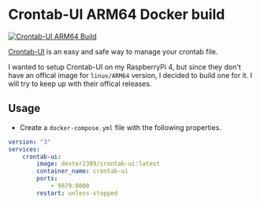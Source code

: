 # Crontab-UI ARM64 Docker build

[![Crontab-UI ARM64 Build](https://github.com/Dexter2389/focalboard-arm64-docker-build/actions/workflows/crontab-ui-build.yml/badge.svg)](https://github.com/Dexter2389/focalboard-arm64-docker-build/actions/workflows/crontab-ui-build.yml)

[Crontab-UI](https://github.com/alseambusher/crontab-ui) is an easy and safe way to manage your crontab file.

I wanted to setup Crontab-UI on my RaspberryPi 4, but since they don't have an offical image for `linux/ARM64` version, I decided to build one for it. I will try to keep up with their offical releases.

## Usage

- Create a `docker-compose.yml` file with the following properties.

```yaml
version: "3"
services:
    crontab-ui:
        image: dexter2389/crontab-ui:latest
        container_name: crontab-ui
        ports:
            - 9879:8000
        restart: unless-stopped

```
